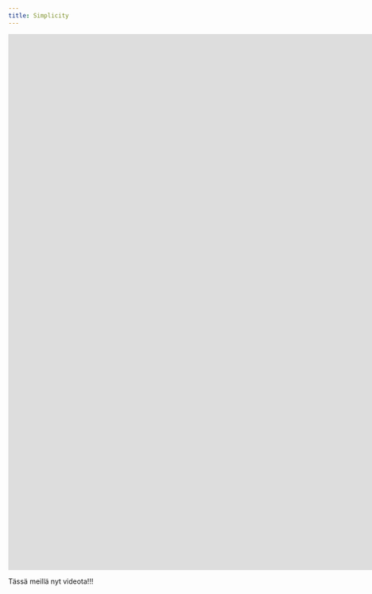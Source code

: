 ```yaml
---
title: Simplicity
---
```


<iframe src="https://www.youtube-nocookie.com/embed/o-kgUy5CypA?controls=0" width="1920" height="1080" frameborder="0" allow="autoplay; fullscreen" allowfullscreen data-uk-responsive></iframe>

Tässä meillä nyt videota!!!
